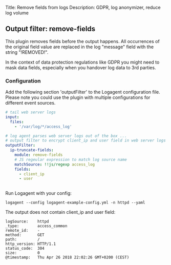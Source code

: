 Title: Remove fields from logs 
Description: GDPR, log anonymizer, reduce log volume


## Output filter: remove-fields

This plugin removes fields before the output happens. All occurrences of the original field value are replaced in the log "message" field with the string "!REMOVED!". 

In the context of data protection regulations like GDPR you might need to mask data fields, especially when you handover log data to 3rd parties. 


### Configuration 

Add the following section 'outputFilter' to the Logagent configuration file. Please note you could use the plugin with multiple configurations for different event sources. 

```yaml
# tail web server logs
input: 
  files:
    - '/var/log/*/access_log'

# log agent parses web server logs out of the box ...
# output filter to encrypt client_ip and user field in web server logs
outputFilter:
  ip-truncate-fields:
    module: remove-fields
    # JS regeular expression to match log source name
    matchSource: !!js/regexp access_log
    fields:
      - client_ip
      - user
  
```

Run Logagent with your config: 

```
logagent --config logagent-example-config.yml -n httpd --yaml
```

The output does not contain client_ip and user field: 

```
logSource:    httpd
_type:        access_common
remote_id:    -
method:       GET
path:         /
http_version: HTTP/1.1
status_code:  304
size:         0
@timestamp:   Thu Apr 26 2018 22:02:26 GMT+0200 (CEST)
```